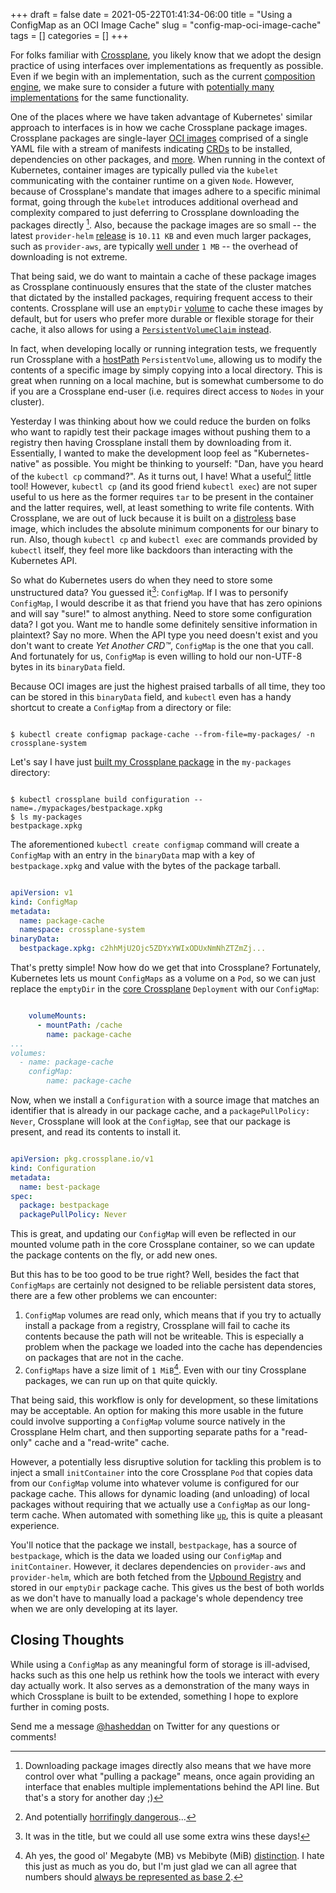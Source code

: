 +++ 
draft = false
date = 2021-05-22T01:41:34-06:00
title = "Using a ConfigMap as an OCI Image Cache"
slug = "config-map-oci-image-cache" 
tags = []
categories = []
+++

For folks familiar with [Crossplane](https://crossplane.io/), you likely know
that we adopt the design practice of using interfaces over implementations as
frequently as possible. Even if we begin with an implementation, such as the
current [composition
engine](https://crossplane.io/docs/v1.2/concepts/composition.html), we make sure
to consider a future with [potentially many
implementations](https://github.com/crossplane/crossplane/pull/1705) for the
same functionality.

One of the places where we have taken advantage of Kubernetes' similar approach
to interfaces is in how we cache Crossplane package images. Crossplane packages
are single-layer [OCI images](https://github.com/opencontainers/image-spec)
comprised of a single YAML file with a stream of manifests indicating
[CRDs](https://kubernetes.io/docs/concepts/extend-kubernetes/api-extension/custom-resources/#customresourcedefinitions)
to be installed, dependencies on other packages, and
[more](https://crossplane.io/docs/v1.2/concepts/packages.html). When running in
the context of Kubernetes, container images are typically pulled via the
`kubelet` communicating with the container runtime on a given `Node`. However,
because of Crossplane's mandate that images adhere to a specific minimal format,
going through the `kubelet` introduces additional overhead and complexity
compared to just deferring to Crossplane downloading the packages directly [^1].
Also, because the package images are so small -- the latest `provider-helm`
[release](https://hub.docker.com/layers/crossplane/provider-helm/v0.7.1/images/sha256-63a3f65673aeb8bd390867e96450de49548f0b9b17faf0c54ed5637727c817a8?context=repo)
is `10.11 KB` and even much larger packages, such as `provider-aws`, are
typically [well
under](https://hub.docker.com/layers/149418057/crossplane/provider-aws/v0.18.1/images/sha256-3b7ef85091737cfa66d4852158fc711845b93958c558176cb09ed4d2bb3d29ea?context=explore)
`1 MB`  -- the overhead of downloading is not extreme.

That being said, we do want to maintain a cache of these package images as
Crossplane continuously ensures that the state of the cluster matches that
dictated by the installed packages, requiring frequent access to their contents.
Crossplane will use an `emptyDir`
[volume](https://kubernetes.io/docs/concepts/storage/volumes/#emptydir) to cache
these images by default, but for users who prefer more durable or flexible
storage for their cache, it also allows for using a [`PersistentVolumeClaim`
instead](https://kubernetes.io/docs/concepts/storage/persistent-volumes/#persistentvolumeclaims).

In fact, when developing locally or running integration tests, we frequently run
Crossplane with a
[hostPath](https://kubernetes.io/docs/concepts/storage/volumes/#hostpath)
`PersistentVolume`, allowing us to modify the contents of a specific image by
simply copying into a local directory. This is great when running on a local
machine, but is somewhat cumbersome to do if you are a Crossplane end-user (i.e.
requires direct access to `Nodes` in your cluster).

Yesterday I was thinking about how we could reduce the burden on folks who want
to rapidly test their package images without pushing them to a registry then
having Crossplane install them by downloading from it. Essentially, I wanted to
make the development loop feel as "Kubernetes-native" as possible. You might be
thinking to yourself: "Dan, have you heard of the `kubectl cp` command?". As it
turns out, I have! What a useful[^2] little tool! However, `kubectl cp` (and its
good friend `kubectl exec`) are not super useful to us here as the former
requires `tar` to be present in the container and the latter requires, well, at
least something to write file contents. With Crossplane, we are out of luck
because it is built on a
[distroless](https://github.com/GoogleContainerTools/distroless) base image,
which includes the absolute minimum components for our binary to run. Also,
though `kubectl cp` and `kubectl exec` are commands provided by `kubectl`
itself, they feel more like backdoors than interacting with the Kubernetes API.

So what do Kubernetes users do when they need to store some unstructured data?
You guessed it[^3]: `ConfigMap`. If I was to personify `ConfigMap`, I would
describe it as that friend you have that has zero opinions and will say "sure!"
to almost anything. Need to store some configuration data? I got you. Want me to
handle some definitely sensitive information in plaintext? Say no more. When the
API type you need doesn't exist and you don't want to create _Yet Another CRD™_,
`ConfigMap` is the one that you call. And fortunately for us, `ConfigMap` is
even willing to hold our non-UTF-8 bytes in its `binaryData` field.

Because OCI images are just the highest praised tarballs of all time, they too
can be stored in this `binaryData` field, and `kubectl` even has a handy
shortcut to create a `ConfigMap` from a directory or file:

```console

$ kubectl create configmap package-cache --from-file=my-packages/ -n crossplane-system

```

Let's say I have just [built my Crossplane
package](https://crossplane.io/docs/v1.2/getting-started/create-configuration.html#build-and-push-the-configuration)
in the `my-packages` directory:

```console

$ kubectl crossplane build configuration --name=./mypackages/bestpackage.xpkg
$ ls my-packages
bestpackage.xpkg

```

The aforementioned `kubectl create configmap` command will create a `ConfigMap`
with an entry in the `binaryData` map with a key of `bestpackage.xpkg` and value
with the bytes of the package tarball.

```yaml

apiVersion: v1
kind: ConfigMap
metadata:
  name: package-cache
  namespace: crossplane-system
binaryData:
  bestpackage.xpkg: c2hhMjU2Ojc5ZDYxYWIxODUxNmNhZTZmZj...

```

That's pretty simple! Now how do we get that into Crossplane? Fortunately,
Kubernetes lets us mount `ConfigMaps` as a volume on a `Pod`, so we can just
replace the `emptyDir` in the [core
Crossplane](https://github.com/crossplane/crossplane/blob/6622b161b25658e82f2d17db2b2511ecaec31dee/cluster/charts/crossplane/templates/deployment.yaml#L86)
`Deployment` with our `ConfigMap`:

```yaml

    volumeMounts:
      - mountPath: /cache
        name: package-cache
...
volumes:
  - name: package-cache
    configMap:
        name: package-cache

```

Now, when we install a `Configuration` with a source image that matches an
identifier that is already in our package cache, and a `packagePullPolicy:
Never`, Crossplane will look at the `ConfigMap`, see that our package is
present, and read its contents to install it.

```yaml

apiVersion: pkg.crossplane.io/v1
kind: Configuration
metadata:
  name: best-package
spec:
  package: bestpackage
  packagePullPolicy: Never

```

This is great, and updating our `ConfigMap` will even be reflected in our
mounted volume path in the core Crossplane container, so we can update the
package contents on the fly, or add new ones.

But this has to be too good to be true right? Well, besides the fact that
`ConfigMaps` are certainly not designed to be reliable persistent data stores,
there are a few other problems we can encounter:

1. `ConfigMap` volumes are read only, which means that if you try to actually
   install a package from a registry, Crossplane will fail to cache its contents
   because the path will not be writeable. This is especially a problem when the
   package we loaded into the cache has dependencies on packages that are not in
   the cache.
2. `ConfigMaps` have a size limit of `1 MiB`[^4]. Even with our tiny Crossplane
   packages, we can run up on that quite quickly.

That being said, this workflow is only for development, so these limitations may
be acceptable. An option for making this more usable in the future could involve
supporting a `ConfigMap` volume source natively in the Crossplane Helm chart,
and then supporting separate paths for a "read-only" cache and a "read-write"
cache.

However, a potentially less disruptive solution for tackling this problem is to
inject a small `initContainer` into the core Crossplane `Pod` that copies data
from our `ConfigMap` volume into whatever volume is configured for our package
cache. This allows for dynamic loading (and unloading) of local packages without
requiring that we actually use a `ConfigMap` as our long-term cache. When
automated with something like [`up`](https://github.com/upbound/up), this is
quite a pleasant experience.

<script id="asciicast-415681" src="https://asciinema.org/a/415681.js" async></script>

You'll notice that the package we install, `bestpackage`, has a source of
`bestpackage`, which is the data we loaded using our `ConfigMap` and
`initContainer`. However, it declares dependencies on `provider-aws` and
`provider-helm`, which are both fetched from the [Upbound
Registry](https://www.upbound.io/registry) and stored in our `emptyDir` package
cache. This gives us the best of both worlds as we don't have to manually load a
package's whole dependency tree when we are only developing at its layer.

## Closing Thoughts

While using a `ConfigMap` as any meaningful form of storage is ill-advised,
hacks such as this one help us rethink how the tools we interact with every day
actually work. It also serves as a demonstration of the many ways in which
Crossplane is built to be extended, something I hope to explore further in
coming posts.

Send me a message [@hasheddan](https://twitter.com/hasheddan) on Twitter for any
questions or comments!


[^1]: Downloading package images directly also means that we have more control over what "pulling a package" means, once again providing an interface that enables multiple implementations behind the API line. But that's a story for another day ;)
[^2]: And potentially [horrifingly dangerous](https://www.cvedetails.com/cve/CVE-2019-1002101/#:~:text=Vulnerability%20Details%20%3A%20CVE%2D2019%2D,containers%20and%20the%20user%20machine.&text=An%20attacker%20could%20use%20this,permissions%20of%20the%20local%20user.)...
[^3]: It was in the title, but we could all use some extra wins these days!
[^4]: Ah yes, the good ol' Megabyte (MB) vs Mebibyte (MiB) [distinction](https://blog.digilentinc.com/mib-vs-mb-whats-the-difference/). I hate this just as much as you do, but I'm just glad we can all agree that numbers should [always be represented as base 2](http://gph.is/2hwqCGg).
